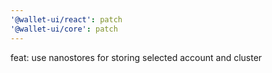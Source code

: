 ```yaml
---
'@wallet-ui/react': patch
'@wallet-ui/core': patch
---
```


feat: use nanostores for storing selected account and cluster
